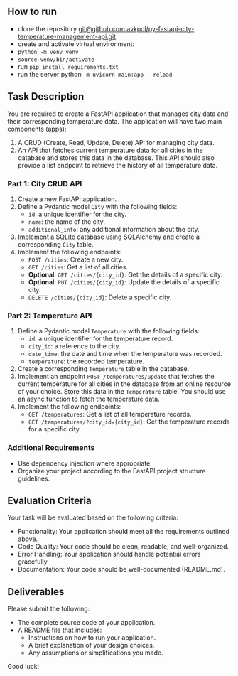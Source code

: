 
## How to run

* clone the repository [git@github.com:avkpol/py-fastapi-city-temperature-management-api.git]()
* create and activate virtual environment:
* `python -m venv venv`
* `source venv/bin/activate`
* run `pip install requirements.txt`
* run the server python `-m uvicorn main:app --reload `



## Task Description


You are required to create a FastAPI application that manages city data and their corresponding temperature data. The application will have two main components (apps):

1. A CRUD (Create, Read, Update, Delete) API for managing city data.
2. An API that fetches current temperature data for all cities in the database and stores this data in the database. This API should also provide a list endpoint to retrieve the history of all temperature data.

### Part 1: City CRUD API

1. Create a new FastAPI application.
2. Define a Pydantic model `City` with the following fields:
    - `id`: a unique identifier for the city.
    - `name`: the name of the city.
    - `additional_info`: any additional information about the city.
3. Implement a SQLite database using SQLAlchemy and create a corresponding `City` table.
4. Implement the following endpoints:
    - `POST /cities`: Create a new city.
    - `GET /cities`: Get a list of all cities.
    - **Optional**: `GET /cities/{city_id}`: Get the details of a specific city.
    - **Optional**: `PUT /cities/{city_id}`: Update the details of a specific city.
    - `DELETE /cities/{city_id}`: Delete a specific city.

### Part 2: Temperature API

1. Define a Pydantic model `Temperature` with the following fields:
    - `id`: a unique identifier for the temperature record.
    - `city_id`: a reference to the city.
    - `date_time`: the date and time when the temperature was recorded.
    - `temperature`: the recorded temperature.
2. Create a corresponding `Temperature` table in the database.
3. Implement an endpoint `POST /temperatures/update` that fetches the current temperature for all cities in the database from an online resource of your choice. Store this data in the `Temperature` table. You should use an async function to fetch the temperature data.
4. Implement the following endpoints:
    - `GET /temperatures`: Get a list of all temperature records.
    - `GET /temperatures/?city_id={city_id}`: Get the temperature records for a specific city.

### Additional Requirements

- Use dependency injection where appropriate.
- Organize your project according to the FastAPI project structure guidelines.

## Evaluation Criteria

Your task will be evaluated based on the following criteria:

- Functionality: Your application should meet all the requirements outlined above.
- Code Quality: Your code should be clean, readable, and well-organized.
- Error Handling: Your application should handle potential errors gracefully.
- Documentation: Your code should be well-documented (README.md).

## Deliverables

Please submit the following:

- The complete source code of your application.
- A README file that includes:
    - Instructions on how to run your application.
    - A brief explanation of your design choices.
    - Any assumptions or simplifications you made.

Good luck!
